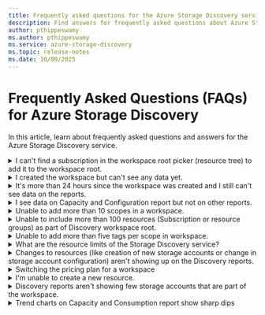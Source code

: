 ```yaml
---
title: Frequently asked questions for the Azure Storage Discovery service | Microsoft Docs
description: Find answers for frequently asked questions about Azure Storage Discovery.
author: pthippeswamy
ms.author: pthippeswamy
ms.service: azure-storage-discovery
ms.topic: release-notes
ms.date: 10/09/2025
---
```

# Frequently Asked Questions (FAQs) for Azure Storage Discovery

In this article, learn about frequently asked questions and answers for the Azure Storage Discovery service.

<details>
<summary> I can't find a subscription in the workspace root picker (resource tree) to add it to the workspace root.</summary>

- Navigate to the [Azure portal](https://portal.azure.com).
- Verify you are logged into the portal with an account from the same tenant the subscription is located in.
- Navigate to Settings (top, right corner in the portal) and then select "Directories and Subscriptions".
- Select the "All Subscription" drop-down to verify if the subscription is listed and selected. If the subscription isn't selected here, it doesn't show up on the 'Add workspace root' dialog.

</details>

<details>
<summary>I created the workspace but can't see any data yet.</summary>

Insights aggregation often completes within a few hours but can also take more than a day.

</details>

<details>
<summary>It's more than 24 hours since the workspace was created and I still can't see data on the reports.</summary>

- Verify discovery resource has a valid "Scope" defined.
- Verify the ARM tags specified in the "Scope" matches the tags present on the storage accounts that you want to capture insights on. Tag values are case-sensitive. Verify that the tags match exactly.
- Verify the subscription or resource group added as workspace roots have storage accounts present.
- If still no data is shown on the reports after 24 hours of creation, contact [Azure Support](https://portal.azure.com/#blade/Microsoft_Azure_Support/HelpAndSupportBlade/overview).

</details>

<details>
<summary>I see data on Capacity and Configuration report but not on other reports.</summary>

Activity, Security, and Consumption reports show insights only for Standard pricing plan and not for Free plan. Verify your workspace's pricing plan and upgrade if needed.

</details>

<details>
<summary>Unable to add more than 10 scopes in a workspace.</summary>

Discovery workspace has a default limit of 10 scopes per workspace. Support team may be contacted with a request to increase this limit if needed. Provide the tenantID, SubscriptionID where you would want this limit to be increased.

</details>

<details>
<summary>Unable to include more than 100 resources (Subscription or resource groups) as part of Discovery workspace root.</summary>

Discovery workspace has a default limit of 100 workspace roots per workspace. Support team may be contacted with a request to increase this limit if needed. Provide the tenantID, SubscriptionID where you would want this limit to be increased.

</details>

<details>
<summary>Unable to add more than five tags per scope in workspace.</summary>

Discovery workspace has a default limit of five ARM tags per scopes in each workspace. Support team may be contacted with a request to increase this limit if needed. Provide the tenantID, SubscriptionID where you would want this limit to be increased.

</details>

<details>
<summary>What are the resource limits of the Storage Discovery service?</summary>

- Maximum number of workspaces per subscription per region: 10
- Maximum number of workspace root entries: 100 (combination of subscription and resource group IDs)
- Maximum number of scopes in a workspace: 10
- Maximum number of tags a scope can filter on: 5

If you need any of these limits increased, open a [support request](https://portal.azure.com/#blade/Microsoft_Azure_Support/HelpAndSupportBlade/overview) and provide which limit and to what count you need that limit increased. Also include the tenant ID and the subscription ID. Our team reviews your request and may contact you with any remaining questions. 

</details>

<details>
<summary>Changes to resources (like creation of new storage accounts or change in storage account configuration) aren't showing up on the Discovery reports.</summary>

Insights aggregation often completes within a few hours but can also take more than a day.

</details>

<details>
<summary>Switching the pricing plan for a workspace</summary>

> [!WARNING]
> If a workspace is downgraded from a paid pricing plan to the `Free` plan, historic insights for only the past 15 days are retained and all previously aggregated insights are permanently deleted. Historic data can't be recovered, even if you switch the workspace back to a paid plan.

</details>

<details>
<summary>I'm unable to create a new resource.</summary>

There are two common reasons why the creation of a workspace resource can fail.

- You might not have the necessary permissions to the resources you listed in the root configuration of your new workspace. The [deployment planning article](deployment-planning.md) has more details for required permissions.
- Discovery only allows a maximum of 10 workspaces per region per subscription. To identify if this limit affects you, review the error message with which your workspace creation failed. `You've reached the maximum number of allowed resources {maxResourcesPerRegion} for this subscription in the {workspace.Location} region. Current count of resources added: {currentCount}` If you need more workspaces, you can open a [support request](https://portal.azure.com/#blade/Microsoft_Azure_Support/HelpAndSupportBlade/overview) and provide the tenant ID and the subscription ID for which you need this deployment limit increased. Our team reviews your request and may contact you with any remaining questions. 

</details>

<details>
<summary>Discovery reports aren't showing few storage accounts that are part of the workspace.</summary>

- Verify if the storage account was created less than 24 hours ago. Insights aggregation for Discovery reports often completes within a few hours but can also take more than a day. Once aggregation completes, the changes to your storage resources begin to reflect in the Discovery reports.
- Verify if ARM tags are still intact on the storage accounts and they match to the tags configured in the workspace's scope.
- Ensure the storage account has blobs in it. Empty storage accounts don't show up on the discovery reports.

</details>

<details>
<summary>Trend charts on Capacity and Consumption report show sharp dips</summary>
Trend graphs in the Capacity and Consumption reports may occasionally display temporary dips. Common causes are actual changes in your resources and noise from the insights aggregation engine. When viewed over longer time periods or averaged throughout a day, these ripples typically don't distort the the overall insight you are gaining from any given graph.
</details>